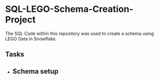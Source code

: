 # SQL-LEGO-Schema-Creation-Project
The SQL Code within this repository was used to create a schema using LEGO Data in Snowflake.

## Tasks
- Schema setup
    - 
